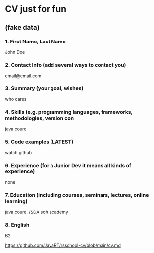 <h1>CV just for fun</h1>

<h2>(fake data)</h2>

<h3>1. First Name, Last Name</h3>
<p>John Doe</p>
<h3>2. Contact Info (add several ways to contact you)</h3>
<p>email@email.com</p>
<h3>3. Summary (your goal, wishes) </h3>
<p>who cares</p>
<h3>4. Skills (e.g. programming languages, frameworks, methodologies, version con</h3>
<p>java coure</p>
<h3>5. Code examples (LATEST)</h3>
<p>watch github</p>
<h3>6. Experience (for a Junior Dev it means all kinds of experience)</h3>
<p>none</p>
<h3>7. Education (including courses, seminars, lectures, online learning)</h3>
<p>java coure. /SDA soft academy</p>
<h3>8. English </h3>
<p>B2</p>   

https://github.com/JavaRT/rsschool-cv/blob/main/cv.md

